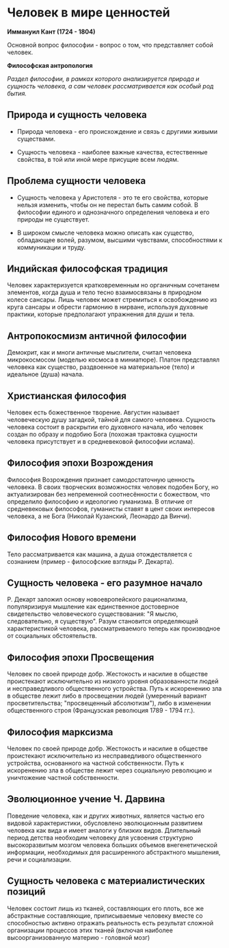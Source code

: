 # Человек в мире ценностей

__Иммануил Кант (1724 - 1804)__

Основной вопрос философии - вопрос о том, что представляет собой человек.

__Философская антропология__

_Раздел философии, в рамках которого анализируется природа и сущность человека, 
а сам человек рассматривается как особый род бытия._

## Природа и сущность человека

* Природа человека - его происхождение и связь с другими живыми существами.

* Сущность человека - наиболее важные качества, естественные свойства, в той
или иной мере присущие всем людям.

## Проблема сущности человека

* Сущность человека у Аристотеля - это те его свойства, которые нельзя изменить, чтобы он не перестал быть самим собой. В философии единого и однозначного определения человека и его природы не существует.

* В широком смысле человека можно описать как существо, обладающее волей, разумом, высшими чувствами, способностями к коммуникации и труду.

## Индийская философская традиция

Человек характеризуется кратковременным но органичным сочетанем элементов, когда душа и тело тесно взаимосвязаны в природном колесе сансары. Лишь человек может стремиться к освобождению из круга сансары и обрести гармонию в нирване, используя духовные практики, которые предполагают упражнения для
души и тела.

## Антропокосмизм античной философии

Демокрит, как и многи античные мыслители, считал человека микрокосмосом (моделью космоса в миниатюре). Платон представлял человека как существо, раздвоенное на материальное (тело) и идеальное (душа) начала.

## Христианская философия

Человек есть божественное творение. Августин называет человеческую душу загадкой, тайной для самого человека. Сущность человека состоит в раскрытии его духовного начала, ибо человек создан по образу и подобию Бога (похожая трактовка сущности человека присутствует и в средневековой философии ислама).

## Философия эпохи Возрождения

Философия Возрождения признает самодостаточную ценность человека. В своих творческих возможностях человек подобен Богу, но актуализирован без непременной соотнесённости с божеством, что определило философию и идеологию гуманизма. В отличие от средневековых философов, гуманисты ставят в цент своих интересов человека, а не Бога (Николай Кузанский, Леонардо да Винчи).

## Философия Нового времени

Тело рассматривается как машина, а душа отождествляется с сознанием (пример - философские взгляды Р. Декарта).

## Сущность человека - его разумное начало

Р. Декарт заложил основу новоевропейского рационализма, популяризируя мышление как единственное достоверное свидетельство человеческого существования: "Я мыслю, следовательно, я существую". Разум становится определяющей характеристикой человека, рассматриваемого теперь как производное от социальных обстоятельств.

## Философия эпохи Просвещения

Человек по своей природе добр. Жестокость и насилие в обществе проистекают исключительно из низкого уровня образованности людей и несправедливого общественного устройства.
Путь к искоренению зла в обществе лежит либо в просвещении людей (умеренный вариант просветительства; "просвещенный абсолютизм"), либо в изменении общественного строя (Французская революция 1789 - 1794 гг.).

## Философия марксизма

Человек по своей природе добр.
Жестокость и насилие в обществе проистекают исключительно из несправедливого общественного устройства, основанного на частной собственности.
Путь к искоренению зла в обществе лежит через социальную революцию и уничтожение частной собственности.

## Эволюционное учение Ч. Дарвина

Поведение человека, как и других животных, является частью его видовой характеристики, обусловлено эволюционным развитием человека как вида и имеет аналоги у близких видов. Длительный период детства необходим человеку для усвоения структурно высокоразвитым мозгом человека больших объемов внегенетической информации, необходимых для расширенного абстрактного мышления, речи и социализации.

## Сущность человека с материалистических позиций

Человек состоит лишь из тканей, составляющих его плоть, все же абстрактные составляющие, приписываемые человеку вместе со способностью активно отражать реальность есть результат сложной организации процессов этих тканей (включая наиболее высоорганизованную материю - головной мозг)
